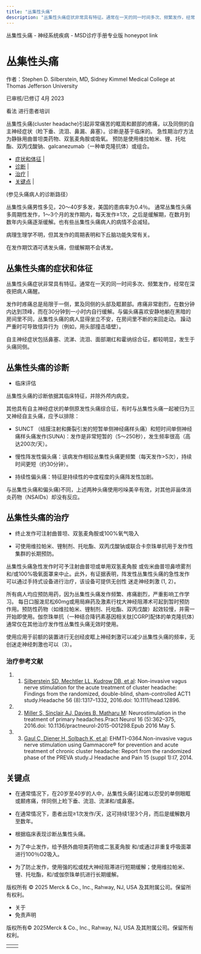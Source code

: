 ```yaml
---
title: "丛集性头痛"
description: "丛集性头痛症状非常具有特征。通常在一天的同一时间多次、频繁发作，经常在深夜把病人痛醒。"
---
```


﻿丛集性头痛 \- 神经系统疾病 \- MSD诊疗手册专业版 honeypot link

# 丛集性头痛

作者：Stephen D. Silberstein, MD, Sidney Kimmel Medical College at Thomas Jefferson University

已审核/已修订 4月 2023

看法 进行患者培训

丛集性头痛(cluster headache)引起非常痛苦的眶周和颞部的疼痛，以及同侧的自主神经症状（睑下垂、流泪、鼻漏、鼻塞）。诊断是基于临床的。 急性期治疗方法为静脉用曲普坦类药物、双氢麦角胺或吸氧。 预防是使用维拉帕米、锂、托吡酯、双丙戊酸钠、galcanezumab（一种单克隆抗体）或组合。

- [症状和体征](#症状和体征_v1040069_zh) \|
- [诊断](#诊断_v1040073_zh) \|
- [治疗](#治疗_v1040089_zh) \|
- [关键点](#关键点_v7527959_zh) \|

(参见头痛病人的诊断路径）

丛集性头痛男性多见，20～40岁多发，美国的患病率为0.4％。 通常丛集性头痛多周期性发作，1～3个月的发作期内，每天发作≥1次，之后是缓解期，在数月到数年内头痛逐渐缓解。也有些丛集性头痛病人的病情不会减轻。

病理生理学不明，但其发作的周期表明和下丘脑功能失常有关。

在发作期饮酒可诱发头痛，但缓解期不会诱发。

## 丛集性头痛的症状和体征

丛集性头痛症状非常具有特征。通常在一天的同一时间多次、频繁发作，经常在深夜把病人痛醒。

发作时疼痛总是局限于一侧，累及同侧的头部及眶颞部。疼痛非常剧烈，在数分钟内达到顶峰，而在30分钟到一小时内自行缓解。与偏头痛喜欢安静地躺在黑暗的房间里不同，丛集性头痛的病人显得坐立不安，在房间里不断的来回走动。 躁动严重时可导致怪异行为（例如，用头部撞击墙壁）。

自主神经症状包括鼻塞、流涕、流泪、面部潮红和霍纳综合征，都较明显，发生于头痛同侧。

## 丛集性头痛的诊断

- 临床评估


丛集性头痛的诊断依据其临床特征，并除外颅内病变。

其他具有自主神经症状的单侧原发性头痛综合征，有时与丛集性头痛一起被归为三叉神经自主头痛，应予以排除：

- SUNCT （结膜注射和撕裂引发的短暂单侧神经痛样头痛）和短时间单侧神经痛样头痛发作(SUNA)：发作是非常短暂的（5〜250秒），发生频率很高（高达200次/天）。

- 慢性阵发性偏头痛：该病发作相较丛集性头痛更频繁（每天发作>5次），持续时间更短（约30分钟）。

- 持续性偏头痛：特征是持续性的中度程度的头痛阵发性加剧。


与丛集性头痛和偏头痛)不同，上述两种头痛使用吲哚美辛有效，对其他非甾体消炎药物（NSAIDs）却没有反应。

## 丛集性头痛的治疗

- 终止发作可注射曲普坦、双氢麦角胺或100%氧气吸入

- 可使用维拉帕米、锂制剂、托吡酯、双丙戊酸钠或联合卡奈珠单抗用于发作性集群的长期预防。


丛集性头痛急性发作时可予注射曲普坦或单用双氢麦角胺 或佐米曲普坦鼻喷雾剂和/或100%吸氧面罩来中止。此外，有证据表明，阵发性丛集性头痛的急性发作可以通过手持式设备进行治疗，该设备可提供无创性 迷走神经刺激 (1, 2）。

所有病人均应预防用药，因为丛集性头痛发作频繁、疼痛剧烈，严重影响工作学习。 每日口服泼尼松60mg或用局麻药及激素行枕大神经阻滞术可起到暂时预防作用。预防性药物（如维拉帕米、锂制剂、托吡酯、双丙戊酸）起效较慢，并需一开始即使用。伽奈珠单抗（一种结合降钙素基因相关肽\[CGRP\]配体的单克隆抗体）通常仅在其他治疗发作性丛集性头痛无效时使用。

使用应用于前额的装置进行无创经皮眶上神经刺激可以减少丛集性头痛的频率，无创迷走神经刺激也可以（3）。

### 治疗参考文献

1. 1. [Silberstein SD, Mechtler LL, Kudrow DB, et al](https://www.ncbi.nlm.nih.gov/pmc/articles/PMC5113831/): Non-invasive vagus nerve stimulation for the acute treatment of cluster headache: Findings from the randomized, double-blind, sham-controlled ACT1 study.Headache 56 (8):1317–1332, 2016.doi: 10.1111/head.12896.

2. 2. [Miller S, Sinclair AJ, Davies B, Matharu M](https://www.ncbi.nlm.nih.gov/pmc/articles/PMC5036247/): Neurostimulation in the treatment of primary headaches.Pract Neurol 16 (5):362–375, 2016.doi: 10.1136/practneurol-2015-001298.Epub 2016 May 5.

3. 3. [Gaul C, Diener H, Solbach K, et al](https://thejournalofheadacheandpain.biomedcentral.com/articles/10.1186/1129-2377-15-S1-I7): EHMTI-0364.Non-invasive vagus nerve stimulation using Gammacore® for prevention and acute treatment of chronic cluster headache: Report from the randomized phase of the PREVA study.J Headache and Pain 15 (suppl 1):I7, 2014.


## 关键点

- 在通常情况下，在20岁至40岁的人中，丛集性头痛引起难以忍受的单侧眼眶或颞疼痛，伴同侧上睑下垂、流泪、流涕和/或鼻塞。

- 在通常情况下，患者出现≥1次发作/天，这可持续1至3个月，而后是缓解数月至数年。

- 根据临床表现诊断丛集性头痛。

- 为了中止发作，给予肠外曲坦类药物或二氢麦角胺 和/或通过非重复呼吸面罩进行100％O2吸入。

- 为了防止发作，使用强的松或枕大神经阻滞进行短期缓解；使用维拉帕米、锂、托吡酯，和/或伽奈珠单抗进行长期缓解。




版权所有 © 2025
Merck & Co., Inc., Rahway, NJ, USA 及其附属公司。保留所有权利。

- 关于
- 免责声明

版权所有© 2025Merck & Co., Inc., Rahway, NJ, USA 及其附属公司。保留所有权利。

|     |     |
| --- | --- |
|  |  |